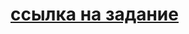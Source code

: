 # [ссылка на задание](https://github.com/netology-code/dj-homeworks/tree/drf/3.3-permissions/api_with_restrictions)